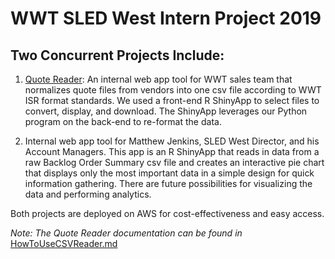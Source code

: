 # WWT SLED West Intern Project 2019
## Two Concurrent Projects Include:
1) [Quote Reader](http://ec2-34-219-167-147.us-west-2.compute.amazonaws.com/WWTSLEDWestInternProject/QuoteConverter/): An internal web app tool for WWT sales team that normalizes quote files from vendors into one csv file according to WWT ISR format standards. We used a front-end R ShinyApp to select files to convert, display, and download. The ShinyApp leverages our Python program on the back-end to re-format the data. 


2) Internal web app tool for Matthew Jenkins, SLED West Director, and his Account Managers. This app is an R ShinyApp that reads in data from a raw Backlog Order Summary csv file and creates an interactive pie chart that displays only the most important data in a simple design for quick information gathering. There are future possibilities for visualizing the data and performing analytics.

Both projects are deployed on AWS for cost-effectiveness and easy access.

_Note: The Quote Reader documentation can be found in_ [HowToUseCSVReader.md](https://github.com/jeremiahkramer/WWTSLEDWestInternProject/blob/master/QuoteConverter/HowToUseCSVReader.md)

